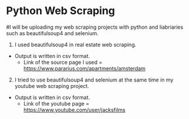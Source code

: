 # Python Web Scraping

#I will be uploading my web scraping projects with python and liabriaries such as beautifulsoup4 and selenium.


1. I used beautifulsoup4 in real estate web scraping.
  - Output is written in csv format.
    - Link of the source page I used = https://www.pararius.com/apartments/amsterdam
  
2. I tried to use beautifulsoup4 and selenium at the same time in my youtube web scraping project.
  - Output is written in csv format.
    - Link of the youtube page = https://www.youtube.com/user/jacksfilms
